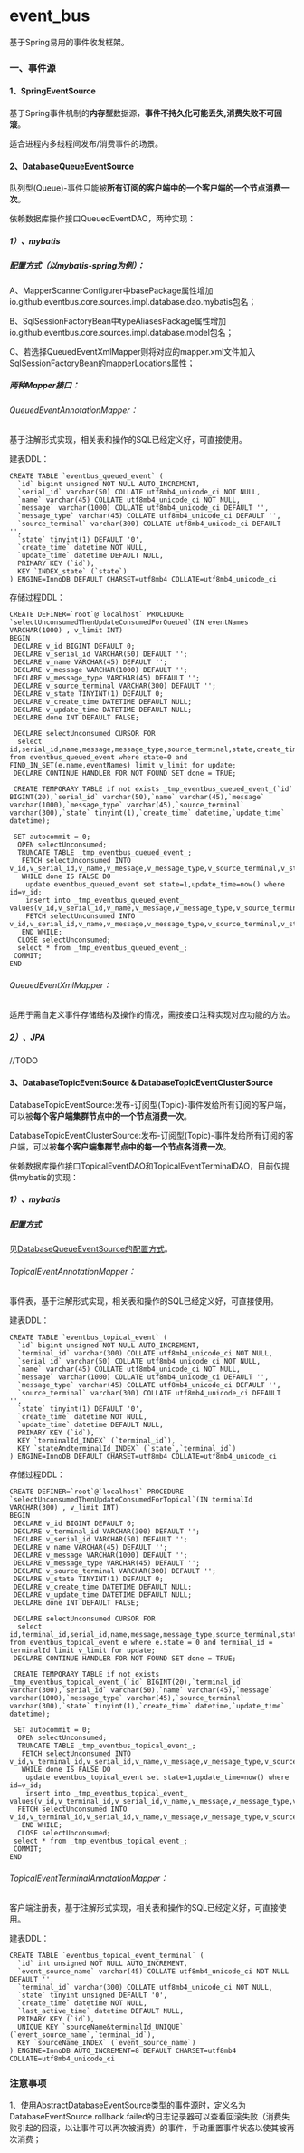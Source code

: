 # event_bus
基于Spring易用的事件收发框架。

### 一、事件源
#### 1、SpringEventSource
基于Spring事件机制的**内存型**数据源，**事件不持久化可能丢失,消费失败不可回滚**。

适合进程内多线程间发布/消费事件的场景。

#### 2、DatabaseQueueEventSource
队列型(Queue)-事件只能被**所有订阅的客户端中的一个客户端的一个节点消费一次**。

依赖数据库操作接口QueuedEventDAO，两种实现：
##### 1）、mybatis
##### <span id = "AbstractDatabaseEventSource.mybatis.config">配置方式（以mybatis-spring为例）：</span>

A、MapperScannerConfigurer中basePackage属性增加io.github.eventbus.core.sources.impl.database.dao.mybatis包名；

B、SqlSessionFactoryBean中typeAliasesPackage属性增加io.github.eventbus.core.sources.impl.database.model包名；

C、若选择QueuedEventXmlMapper则将对应的mapper.xml文件加入SqlSessionFactoryBean的mapperLocations属性；

##### 两种Mapper接口：

###### QueuedEventAnnotationMapper：
基于注解形式实现，相关表和操作的SQL已经定义好，可直接使用。

建表DDL：
```
CREATE TABLE `eventbus_queued_event` (
  `id` bigint unsigned NOT NULL AUTO_INCREMENT,
  `serial_id` varchar(50) COLLATE utf8mb4_unicode_ci NOT NULL,
  `name` varchar(45) COLLATE utf8mb4_unicode_ci NOT NULL,
  `message` varchar(1000) COLLATE utf8mb4_unicode_ci DEFAULT '',
  `message_type` varchar(45) COLLATE utf8mb4_unicode_ci DEFAULT '',
  `source_terminal` varchar(300) COLLATE utf8mb4_unicode_ci DEFAULT '',
  `state` tinyint(1) DEFAULT '0',
  `create_time` datetime NOT NULL,
  `update_time` datetime DEFAULT NULL,
  PRIMARY KEY (`id`),
  KEY `INDEX_state` (`state`)
) ENGINE=InnoDB DEFAULT CHARSET=utf8mb4 COLLATE=utf8mb4_unicode_ci
```
存储过程DDL：
```
CREATE DEFINER=`root`@`localhost` PROCEDURE `selectUnconsumedThenUpdateConsumedForQueued`(IN eventNames VARCHAR(1000) , v_limit INT)
BEGIN
 DECLARE v_id BIGINT DEFAULT 0;
 DECLARE v_serial_id VARCHAR(50) DEFAULT '';
 DECLARE v_name VARCHAR(45) DEFAULT '';
 DECLARE v_message VARCHAR(1000) DEFAULT '';
 DECLARE v_message_type VARCHAR(45) DEFAULT '';
 DECLARE v_source_terminal VARCHAR(300) DEFAULT '';
 DECLARE v_state TINYINT(1) DEFAULT 0;
 DECLARE v_create_time DATETIME DEFAULT NULL;
 DECLARE v_update_time DATETIME DEFAULT NULL;
 DECLARE done INT DEFAULT FALSE;

 DECLARE selectUnconsumed CURSOR FOR 
  select id,serial_id,name,message,message_type,source_terminal,state,create_time,update_time from eventbus_queued_event where state=0 and FIND_IN_SET(e.name,eventNames) limit v_limit for update;
 DECLARE CONTINUE HANDLER FOR NOT FOUND SET done = TRUE;
 
 CREATE TEMPORARY TABLE if not exists _tmp_eventbus_queued_event_(`id` BIGINT(20),`serial_id` varchar(50),`name` varchar(45),`message` varchar(1000),`message_type` varchar(45),`source_terminal` varchar(300),`state` tinyint(1),`create_time` datetime,`update_time` datetime);   
 
 SET autocommit = 0;
  OPEN selectUnconsumed;
  TRUNCATE TABLE _tmp_eventbus_queued_event_;
   FETCH selectUnconsumed INTO v_id,v_serial_id,v_name,v_message,v_message_type,v_source_terminal,v_state,v_create_time,v_update_time;
   WHILE done IS FALSE DO
    update eventbus_queued_event set state=1,update_time=now() where id=v_id;
    insert into _tmp_eventbus_queued_event_ values(v_id,v_serial_id,v_name,v_message,v_message_type,v_source_terminal,1,v_create_time,now());
    FETCH selectUnconsumed INTO v_id,v_serial_id,v_name,v_message,v_message_type,v_source_terminal,v_state,v_create_time,v_update_time;
   END WHILE;
  CLOSE selectUnconsumed;
  select * from _tmp_eventbus_queued_event_;
 COMMIT;
END
```

###### QueuedEventXmlMapper：
适用于需自定义事件存储结构及操作的情况，需按接口注释实现对应功能的方法。
##### 2）、JPA
//TODO

#### 3、DatabaseTopicEventSource & DatabaseTopicEventClusterSource
DatabaseTopicEventSource:发布-订阅型(Topic)-事件发给所有订阅的客户端，可以被**每个客户端集群节点中的一个节点消费一次**。

DatabaseTopicEventClusterSource:发布-订阅型(Topic)-事件发给所有订阅的客户端，可以被**每个客户端集群节点中的每一个节点各消费一次**。

依赖数据库操作接口TopicalEventDAO和TopicalEventTerminalDAO，目前仅提供mybatis的实现：
##### 1）、mybatis
##### 配置方式
见[DatabaseQueueEventSource的配置方式](#AbstractDatabaseEventSource.mybatis.config)。

###### TopicalEventAnnotationMapper：
事件表，基于注解形式实现，相关表和操作的SQL已经定义好，可直接使用。

建表DDL：
```
CREATE TABLE `eventbus_topical_event` (
  `id` bigint unsigned NOT NULL AUTO_INCREMENT,
  `terminal_id` varchar(300) COLLATE utf8mb4_unicode_ci NOT NULL,
  `serial_id` varchar(50) COLLATE utf8mb4_unicode_ci NOT NULL,
  `name` varchar(45) COLLATE utf8mb4_unicode_ci NOT NULL,
  `message` varchar(1000) COLLATE utf8mb4_unicode_ci DEFAULT '',
  `message_type` varchar(45) COLLATE utf8mb4_unicode_ci DEFAULT '',
  `source_terminal` varchar(300) COLLATE utf8mb4_unicode_ci DEFAULT '',
  `state` tinyint(1) DEFAULT '0',
  `create_time` datetime NOT NULL,
  `update_time` datetime DEFAULT NULL,
  PRIMARY KEY (`id`),
  KEY `terminalId_INDEX` (`terminal_id`),
  KEY `stateAndterminalId_INDEX` (`state`,`terminal_id`)
) ENGINE=InnoDB DEFAULT CHARSET=utf8mb4 COLLATE=utf8mb4_unicode_ci
```

存储过程DDL：
```
CREATE DEFINER=`root`@`localhost` PROCEDURE `selectUnconsumedThenUpdateConsumedForTopical`(IN terminalId VARCHAR(300) , v_limit INT)
BEGIN
 DECLARE v_id BIGINT DEFAULT 0;
 DECLARE v_terminal_id VARCHAR(300) DEFAULT '';
 DECLARE v_serial_id VARCHAR(50) DEFAULT '';
 DECLARE v_name VARCHAR(45) DEFAULT '';
 DECLARE v_message VARCHAR(1000) DEFAULT '';
 DECLARE v_message_type VARCHAR(45) DEFAULT '';
 DECLARE v_source_terminal VARCHAR(300) DEFAULT '';
 DECLARE v_state TINYINT(1) DEFAULT 0;
 DECLARE v_create_time DATETIME DEFAULT NULL;
 DECLARE v_update_time DATETIME DEFAULT NULL;
 DECLARE done INT DEFAULT FALSE;

 DECLARE selectUnconsumed CURSOR FOR 
  select id,terminal_id,serial_id,name,message,message_type,source_terminal,state,create_time,update_time from eventbus_topical_event e where e.state = 0 and terminal_id = terminalId limit v_limit for update;
 DECLARE CONTINUE HANDLER FOR NOT FOUND SET done = TRUE;
 
 CREATE TEMPORARY TABLE if not exists _tmp_eventbus_topical_event_(`id` BIGINT(20),`terminal_id` varchar(300),`serial_id` varchar(50),`name` varchar(45),`message` varchar(1000),`message_type` varchar(45),`source_terminal` varchar(300),`state` tinyint(1),`create_time` datetime,`update_time` datetime);   
 
 SET autocommit = 0;
  OPEN selectUnconsumed;
  TRUNCATE TABLE _tmp_eventbus_topical_event_;
   FETCH selectUnconsumed INTO v_id,v_terminal_id,v_serial_id,v_name,v_message,v_message_type,v_source_terminal,v_state,v_create_time,v_update_time;
   WHILE done IS FALSE DO
    update eventbus_topical_event set state=1,update_time=now() where id=v_id;
    insert into _tmp_eventbus_topical_event_ values(v_id,v_terminal_id,v_serial_id,v_name,v_message,v_message_type,v_source_terminal,1,v_create_time,now());
  FETCH selectUnconsumed INTO v_id,v_terminal_id,v_serial_id,v_name,v_message,v_message_type,v_source_terminal,v_state,v_create_time,v_update_time;
   END WHILE;
  CLOSE selectUnconsumed;
 select * from _tmp_eventbus_topical_event_;
 COMMIT;
END
```

###### TopicalEventTerminalAnnotationMapper：
客户端注册表，基于注解形式实现，相关表和操作的SQL已经定义好，可直接使用。

建表DDL：
```
CREATE TABLE `eventbus_topical_event_terminal` (
  `id` int unsigned NOT NULL AUTO_INCREMENT,
  `event_source_name` varchar(45) COLLATE utf8mb4_unicode_ci NOT NULL DEFAULT '',
  `terminal_id` varchar(300) COLLATE utf8mb4_unicode_ci NOT NULL,
  `state` tinyint unsigned DEFAULT '0',
  `create_time` datetime NOT NULL,
  `last_active_time` datetime DEFAULT NULL,
  PRIMARY KEY (`id`),
  UNIQUE KEY `sourceName&terminalId_UNIQUE` (`event_source_name`,`terminal_id`),
  KEY `sourceName_INDEX` (`event_source_name`)
) ENGINE=InnoDB AUTO_INCREMENT=8 DEFAULT CHARSET=utf8mb4 COLLATE=utf8mb4_unicode_ci
```

### 注意事项
1、使用AbstractDatabaseEventSource类型的事件源时，定义名为DatabaseEventSource.rollback.failed的日志记录器可以查看回滚失败（消费失败引起的回滚，以让事件可以再次被消费）的事件，手动重置事件状态以使其被再次消费；